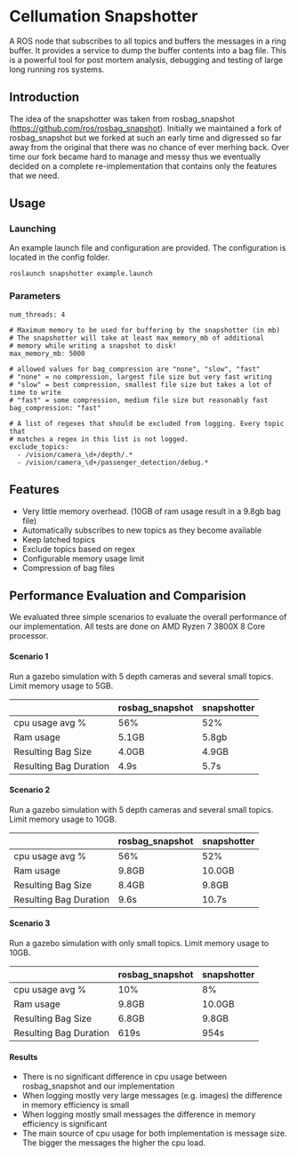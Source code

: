 # Cellumation Snapshotter
A ROS node that subscribes to all topics and buffers the messages in a ring buffer. It provides a service to dump the buffer contents into a bag file.
This is a powerful tool for post mortem analysis, debugging and testing of large long running ros systems.

## Introduction
The idea of the snapshotter was taken from rosbag_snapshot (https://github.com/ros/rosbag_snapshot).
Initially we maintained a fork of rosbag_snapshot but we forked at such an early time and digressed so far away from the original that there was no chance of ever merhing back. Over time our fork became hard to manage and messy thus we eventually decided on a complete re-implementation that contains only the features that we need.

## Usage
### Launching
An example launch file and configuration are provided. The configuration is located in the config folder.
```
roslaunch snapshotter example.launch
```

### Parameters
```
num_threads: 4

# Maximum memory to be used for buffering by the snapshotter (in mb)
# The snapshotter will take at least max_memory_mb of additional
# memory while writing a snapshot to disk!
max_memory_mb: 5000

# allowed values for bag_compression are "none", "slow", "fast"
# "none" = no compression, largest file size but very fast writing
# "slow" = best compression, smallest file size but takes a lot of time to write
# "fast" = some compression, medium file size but reasonably fast
bag_compression: "fast"

# A list of regexes that should be excluded from logging. Every topic that
# matches a regex in this list is not logged.
exclude_topics:
  - /vision/camera_\d+/depth/.*
  - /vision/camera_\d+/passenger_detection/debug.*

```

## Features
- Very little memory overhead. (10GB of ram usage result in a 9.8gb bag file)
- Automatically subscribes to new topics as they become available
- Keep latched topics
- Exclude topics based on regex
- Configurable memory usage limit
- Compression of bag files

## Performance Evaluation and Comparision
We evaluated three simple scenarios to evaluate the overall performance of our implementation.
All tests are done on AMD Ryzen 7 3800X 8 Core processor.

#### Scenario 1
Run a gazebo simulation with 5 depth cameras and several small topics.
Limit memory usage to 5GB.

|                    | rosbag_snapshot | snapshotter |
|--------------------|-----------------|-------------|
| cpu usage avg %    | 56%             | 52%         |
| Ram usage          | 5.1GB           | 5.8gb       |
| Resulting Bag Size | 4.0GB           | 4.9GB       |
| Resulting Bag Duration | 4.9s           | 5.7s       |

#### Scenario 2
Run a gazebo simulation with 5 depth cameras and several small topics.
Limit memory usage to 10GB.

|                    | rosbag_snapshot | snapshotter |
|--------------------|-----------------|-------------|
| cpu usage avg %    | 56%             | 52%         |
| Ram usage          | 9.8GB           | 10.0GB      |
| Resulting Bag Size | 8.4GB           | 9.8GB       |
| Resulting Bag Duration | 9.6s           | 10.7s       |

#### Scenario 3
Run a gazebo simulation with only small topics.
Limit memory usage to 10GB.

|                    | rosbag_snapshot | snapshotter |
|--------------------|-----------------|-------------|
| cpu usage avg %    | 10%             | 8%          |
| Ram usage          | 9.8GB           | 10.0GB      |
| Resulting Bag Size | 6.8GB           | 9.8GB       |
| Resulting Bag Duration | 619s          | 954s       |

#### Results
- There is no significant difference in cpu usage between rosbag_snapshot and our implementation
- When logging mostly very large messages (e.g. images) the difference in memory efficiency is small
- When logging mostly small messages the difference in memory efficiency is significant
- The main source of cpu usage for both implementation is message size. The bigger the messages the higher the cpu load.

 
 
 

